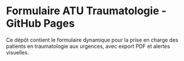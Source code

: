 # Formulaire ATU Traumatologie - GitHub Pages
Ce dépôt contient le formulaire dynamique pour la prise en charge des patients en traumatologie aux urgences, avec export PDF et alertes visuelles.